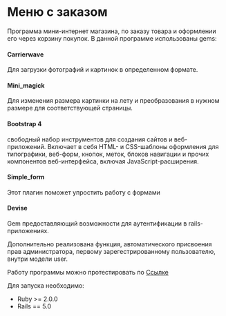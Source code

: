 # Меню с заказом

Программа мини-интернет магазина, по заказу товара и оформлении его через корзину покупок. 
В данной программе использованы gems:

#### Carrierwave
Для загрузки фотографий и картинок в определенном формате.

#### Mini_magick
Для изменения размера картинки на лету и преобразования в нужном размере для 
соответствующей страницы.

#### Bootstrap 4
свободный набор инструментов для создания сайтов
 и веб-приложений. Включает в себя HTML- и CSS-шаблоны оформления для типографики, веб-форм, кнопок, 
 меток, блоков навигации и прочих компонентов веб-интерфейса, включая JavaScript-расширения.

#### Simple_form 
Этот плагин поможет упростить работу с формами

#### Devise
Gem предоставляющий возможности для аутентификации в rails-приложениях. 

Дополнительно реализована функция, автоматического присвоения прав администратора, первому 
зарегестрированному пользователю, внутри модели user.

Работу программы можно протестировать по [Ссылке](https://cafeteria-jetruby.herokuapp.com/ )

Для запуска необходимо:
- Ruby >= 2.0.0
- Rails == 5.0
